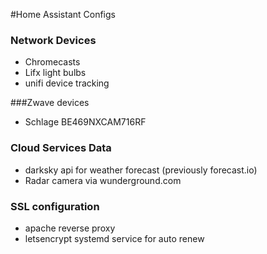 #Home Assistant Configs
### Network Devices
* Chromecasts
* Lifx light bulbs
* unifi device tracking

###Zwave devices
* Schlage BE469NXCAM716RF

### Cloud Services Data
* darksky api for weather forecast (previously forecast.io)
* Radar camera via wunderground.com

### SSL configuration
* apache reverse proxy
* letsencrypt systemd service for auto renew